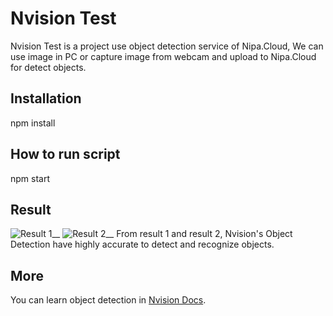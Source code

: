 # Nvision Test
Nvision Test is a project use object detection service of Nipa.Cloud, We can use image in PC or capture image from webcam and upload to Nipa.Cloud for detect objects.
## Installation
npm install
## How to run script
npm start
## Result
![Result 1](https://i.ibb.co/h87xrhz/result1.jpg)__
![Result 2](https://i.ibb.co/r411W3X/result2.jpg)__
From result 1 and result 2, Nvision's Object Detection have highly accurate to detect and recognize objects.
## More
You can learn object detection in [Nvision Docs](https://docs.nvision.nipa.cloud/how-to-guides/detect-objects).
